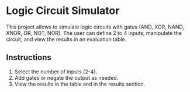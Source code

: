 # Logic Circuit Simulator

This project allows to simulate logic circuits with gates (AND, XOR, NAND, XNOR, OR, NOT, NOR). The user can define 2 to 4 inputs, manipulate the circuit, and view the results in an evaluation table.

## Instructions
1. Select the number of inputs (2-4).
2. Add gates or negate the output as needed.
3. View the results in the table and in the results section.